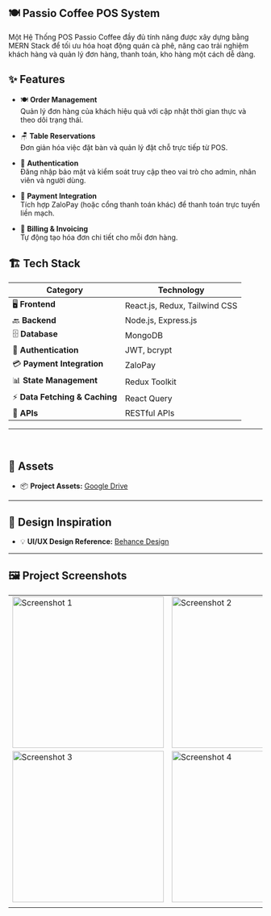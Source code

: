 ## 🍽️ **Passio Coffee POS System**  

Một Hệ Thống POS Passio Coffee đầy đủ tính năng được xây dựng bằng MERN Stack để tối ưu hóa hoạt động quán cà phê, nâng cao trải nghiệm khách hàng và quản lý đơn hàng, thanh toán, kho hàng một cách dễ dàng.

## ✨ **Features**

- 🍽️ **Order Management**  
  Quản lý đơn hàng của khách hiệu quả với cập nhật thời gian thực và theo dõi trạng thái.

- 🪑 **Table Reservations**  
  Đơn giản hóa việc đặt bàn và quản lý đặt chỗ trực tiếp từ POS.

- 🔐 **Authentication**  
  Đăng nhập bảo mật và kiểm soát truy cập theo vai trò cho admin, nhân viên và người dùng.

- 💸 **Payment Integration**  
 Tích hợp ZaloPay (hoặc cổng thanh toán khác) để thanh toán trực tuyến liền mạch.

- 🧾 **Billing & Invoicing**  
  Tự động tạo hóa đơn chi tiết cho mỗi đơn hàng.


## 🏗️ **Tech Stack**

| **Category**             | **Technology**                |
|--------------------------|-------------------------------|
| 🖥️ **Frontend**          | React.js, Redux, Tailwind CSS  |
| 🔙 **Backend**           | Node.js, Express.js           |
| 🗄️ **Database**          | MongoDB                       |
| 🔐 **Authentication**    | JWT, bcrypt                   |
| 💳 **Payment Integration**| ZaloPay    |
| 📊 **State Management**   | Redux Toolkit                 |
| ⚡ **Data Fetching & Caching** | React Query            |
| 🔗 **APIs**              | RESTful APIs                   |

---
<br>

## 📁 **Assets**

- 📦 **Project Assets:** [Google Drive](.....)

---

## 🎨 **Design Inspiration**

- 💡 **UI/UX Design Reference:** [Behance Design](......)

---

## 🖼️ **Project Screenshots**

<table>
  <tr>
    <td><img src="https://github.com/user-attachments/assets/2991fc27-7bbf-49ec-9842-74251a27632e" alt="Screenshot 1" width="300"/></td>
    <td><img src="https://github.com/user-attachments/assets/b429b3f6-92c3-4ee5-a1a0-dc16bda54669" alt="Screenshot 2" width="300"/></td>
  </tr>
  <tr>
    <td><img src="https://github.com/user-attachments/assets/ac0b402b-df43-4e45-bacc-aa6d7443afb6" alt="Screenshot 3" width="300"/></td>
    <td><img src="https://github.com/user-attachments/assets/054b4d45-ee45-4814-bbe2-e0f1dd3de516" alt="Screenshot 4" width="300"/></td>
  </tr>
  <tr>
    <td></td>
  </tr>
</table>

